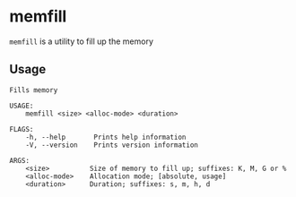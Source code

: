# memfill

`memfill` is a utility to fill up the memory

## Usage

```
Fills memory

USAGE:
    memfill <size> <alloc-mode> <duration>

FLAGS:
    -h, --help       Prints help information
    -V, --version    Prints version information

ARGS:
    <size>          Size of memory to fill up; suffixes: K, M, G or %
    <alloc-mode>    Allocation mode; [absolute, usage]
    <duration>      Duration; suffixes: s, m, h, d
```

